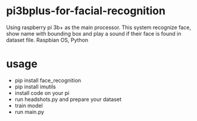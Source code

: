 # pi3bplus-for-facial-recognition

Using raspberry pi 3b+ as the main processor. This system recognize face, show name with bounding box and play a sound if their face is found in dataset file. 
Raspbian OS, Python

# usage
- pip install face_recognition
- pip install imutils
- install code on your pi
- run headshots.py and prepare your dataset
- train model
- run main.py 
